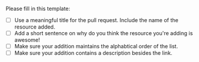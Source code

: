 Please fill in this template:

- [ ] Use a meaningful title for the pull request. Include the name of the resource added.
- [ ] Add a short sentence on why do you think the resource you're adding is awesome!
- [ ] Make sure your addition maintains the alphabtical order of the list.
- [ ] Make sure your addition contains a description besides the link.
